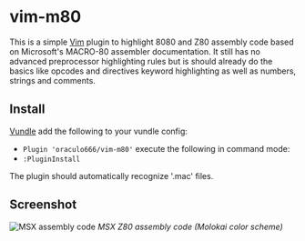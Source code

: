 # vim-m80

This is a simple [Vim](http://www.vim.org) plugin to highlight 8080 and Z80 assembly code based on Microsoft's MACRO-80 assembler documentation. It still has no advanced preprocessor highlighting rules but is should already do the basics like opcodes and directives keyword highlighting as well as numbers, strings and comments.

## Install
[Vundle](https://github.com/gmarik/vundle)
add the following to your vundle config:
* ```Plugin 'oraculo666/vim-m80'```
execute the following in command mode:
* ```:PluginInstall```

The plugin should automatically recognize '.mac' files.

## Screenshot
![MSX assembly code](https://i.sli.mg/YFRYLa.png)
*MSX Z80 assembly code (Molokai color scheme)*

